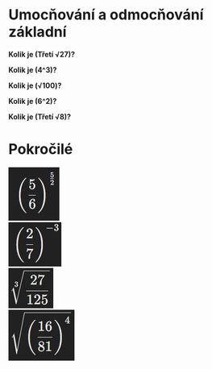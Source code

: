 # Umocňování a odmocňování základní
**Kolik je (Třetí √27)?**

**Kolik je (4^3)?**

**Kolik je (√100)?**

**Kolik je (6^2)?**

**Kolik je (Třetí √8)?**

# Pokročilé
![img1](imgs/umocnovani1.PNG)  
![img2](imgs/umocnovani2.PNG)  
![img3](imgs/odmocnovani1.PNG)  
![img4](imgs/odmocnovani2.PNG)  


